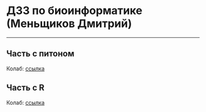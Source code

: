 # ДЗ3 по биоинформатике (Меньщиков Дмитрий)
--------------
## Часть с питоном
Колаб: [ссылка](https://colab.research.google.com/drive/102UOaBivYF1pLwlZ9guDHdvC4RFzK4eg?usp=sharing)



## Часть с R
Колаб: [ссылка](https://colab.research.google.com/drive/1qGPf2eL0-NnWyhvZYryri_GeUkfvn4qb?usp=sharing)
